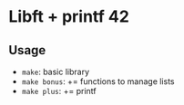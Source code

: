 # Libft + printf 42

## Usage
- `make`: basic library
- `make bonus`: += functions to manage lists
- `make plus`: += printf
